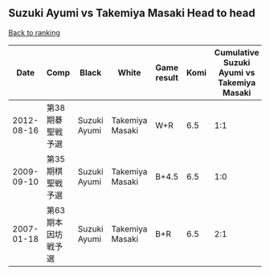 ## Suzuki Ayumi vs Takemiya Masaki Head to head

[Back to ranking](../../index.md)




| **Date** | **Comp** | **Black** | **White** | **Game result** | **Komi** | **Cumulative Suzuki Ayumi vs Takemiya Masaki** | **Suzuki Ayumi streak** | **Takemiya Masaki streak** | 
| --- | --- | --- | --- | --- | --- | --- | --- | --- |
| 2012-08-16 | 第38期碁聖戦予選 | Suzuki Ayumi | Takemiya Masaki | W+R | 6.5 | 1:1 | 0 | 1 | 
| 2009-09-10 | 第35期棋聖戦予選 | Suzuki Ayumi | Takemiya Masaki | B+4.5 | 6.5 | 1:0 | 1 | 0 | 
| 2007-01-18 | 第63期本因坊戦予選 | Suzuki Ayumi | Takemiya Masaki | B+R | 6.5 | 2:1 | 1 | 0 |




